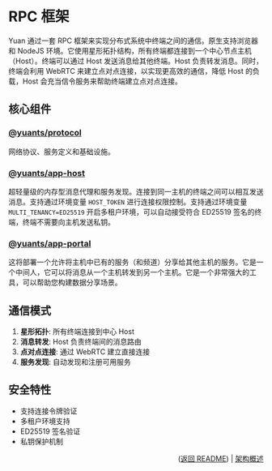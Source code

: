 # RPC 框架

Yuan 通过一套 RPC 框架来实现分布式系统中终端之间的通信。原生支持浏览器和 NodeJS 环境。它使用星形拓扑结构，所有终端都连接到一个中心节点主机（Host）。终端可以通过 Host 发送消息给其他终端。Host 负责转发消息。同时，终端会利用 WebRTC 来建立点对点连接，以实现更高效的通信，降低 Host 的负载，Host 会充当信令服务来帮助终端建立点对点连接。

## 核心组件

### [@yuants/protocol](libraries/protocol)

网络协议、服务定义和基础设施。

### [@yuants/app-host](apps/host)

超轻量级的内存型消息代理和服务发现。连接到同一主机的终端之间可以相互发送消息。支持通过环境变量 `HOST_TOKEN` 进行连接权限控制。支持通过环境变量 `MULTI_TENANCY=ED25519` 开启多租户环境，可以自动接受符合 ED25519 签名的终端，终端不需要向主机发送私钥。

### [@yuants/app-portal](apps/portal)

这将部署一个允许将主机中已有的服务（和频道）分享给其他主机的服务。它是一个中间人，它可以将消息从一个主机转发到另一个主机。它是一个非常强大的工具，可以帮助您构建数据分享场景。

## 通信模式

1. **星形拓扑**: 所有终端连接到中心 Host
2. **消息转发**: Host 负责终端间的消息路由
3. **点对点连接**: 通过 WebRTC 建立直接连接
4. **服务发现**: 自动发现和注册可用服务

## 安全特性

- 支持连接令牌验证
- 多租户环境支持
- ED25519 签名验证
- 私钥保护机制

<p align="right">(<a href="../../README.zh-Hans.md">返回 README</a>) | <a href="architecture-overview.md">架构概述</a></p>
